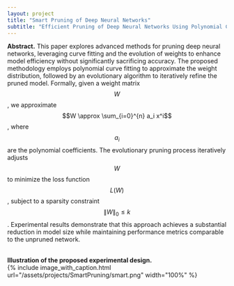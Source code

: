 ```yaml
---
layout: project
title: "Smart Pruning of Deep Neural Networks"	
subtitle: "Efficient Pruning of Deep Neural Networks Using Polynomial Curve Fitting and Evolutionary Algorithms"
---
```

<script src="https://cdn.mathjax.org/mathjax/latest/MathJax.js?config=TeX-AMS-MML_HTMLorMML" type="text/javascript"></script>

**Abstract.**
This paper explores advanced methods for pruning deep neural networks, leveraging curve fitting and the evolution of weights to enhance model efficiency without significantly sacrificing accuracy. The proposed methodology employs polynomial curve fitting to approximate the weight distribution, followed by an evolutionary algorithm to iteratively refine the pruned model. Formally, given a weight matrix $$W$$, we approximate $$W \approx \sum_{i=0}^{n} a_i x^i$$, where $$a_i$$ are the polynomial coefficients. The evolutionary pruning process iteratively adjusts $$W$$ to minimize the loss function $$L(W)$$, subject to a sparsity constraint $$\|W\|_0 \leq k$$. Experimental results demonstrate that this approach achieves a substantial reduction in model size while maintaining performance metrics comparable to the unpruned network.
<br/> &nbsp;&nbsp;&nbsp;&nbsp;
<!-- In this work, we propose a new experimental design for testing whether SUTVA holds, without making any assumptions on how treatment effects may spill over between the treatment and the control group.
To achieve this, we simultaneously run both a completely randomized and a cluster-based randomized experiment, and then we compare the difference of the resulting estimates. We present a statistical test for measuring the significance of this difference and offer theoretical bounds on the Type I error rate.
<br/> &nbsp;&nbsp;&nbsp;&nbsp;
We provide practical guidelines for implementing our methodology on large-scale experimentation platforms.
Importantly, the proposed methodology can be applied to settings in which a network is not necessarily observed but, if available, can be used in the analysis.
Finally, we deploy this design to LinkedIn's experimentation platform and apply it to two online experiments, highlighting the presence of network effects and bias in standard A/B testing approaches in a real-world setting. -->

<!-- This work is part of a two-paper series.
In the <a href="https://arxiv.org/abs/1704.01190" target="_blank">first paper</a> we introduce the methodology and main theoretical results and
in the <a href="{{ '/assets/publications/2017_detecting_network_effects/paper.pdf' | prepend: site.baseurl }}" target="_blank">second paper</a> we present implementation guidelines for using the methodology on large-scale experimentation platforms. -->

**Illustration of the proposed experimental design.** <br/>
{%
	include image_with_caption.html
	url="/assets/projects/SmartPruning/smart.png"
	width="100%"
%}
